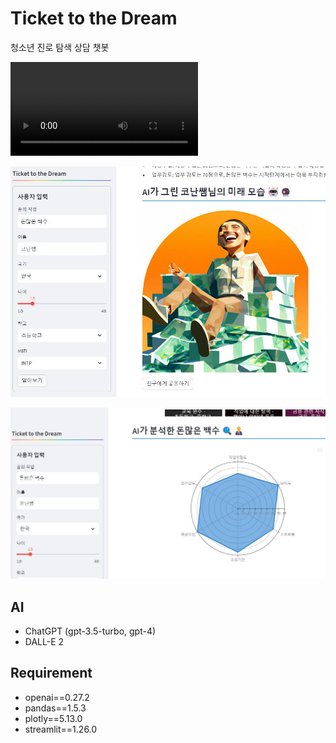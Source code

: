 # Ticket to the Dream

청소년 진로 탐색 상담 챗봇

<video src="https://github.com/kairess/TTTD/assets/5242555/bb73249f-ec3a-408b-9e6b-97cd5ea0b38a" autoplay></video>

![](result/01.jpg)

![](result/02.jpg)

## AI

- ChatGPT (gpt-3.5-turbo, gpt-4)
- DALL-E 2

## Requirement

- openai==0.27.2
- pandas==1.5.3
- plotly==5.13.0
- streamlit==1.26.0
